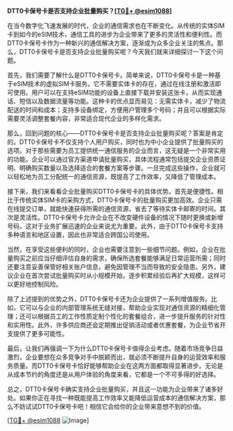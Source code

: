 **DTT0卡保号卡是否支持企业批量购买？[[TG💪+ @esim1088](https://t.me/s/esim1088)]**

在当今数字化飞速发展的时代，企业的通信需求也在不断变化。从传统的实体SIM卡到如今的eSIM技术，通信工具的进步为企业带来了更多的灵活性和便利性。而DTT0卡保号卡作为一种新兴的通信解决方案，逐渐成为众多企业关注的焦点。那么，DTT0卡保号卡是否支持企业批量购买呢？今天我们就来详细探讨一下这个问题。

首先，我们需要了解什么是DTT0卡保号卡。简单来说，DTT0卡保号卡是一种基于eSIM技术的虚拟SIM卡服务。它不需要实体卡的存在，通过在线注册和激活即可使用。用户可以在支持eSIM功能的设备上直接下载并安装这张卡，从而实现通话、短信以及数据流量等功能。这种卡的优点显而易见：无需实体卡，减少了物流配送的时间和成本；支持多设备绑定，方便用户管理多个号码；并且可以根据实际需要灵活调整套餐内容，非常适合现代企业的多样化需求。

那么，回到问题的核心——DTT0卡保号卡是否支持企业批量购买呢？答案是肯定的。DTT0卡保号卡不仅支持个人用户购买，同时也为中小企业提供了批量购买的选项。对于那些需要为员工提供统一通信服务的企业而言，这无疑是一个非常实用的功能。企业可以通过官方渠道申请批量购买，具体流程通常包括提交企业资质证明、明确购买数量以及选择适合的套餐方案等步骤。一旦完成这些操作，企业就可以轻松地为员工分配统一的通信资源，既提高了工作效率，又降低了管理成本。

接下来，我们来看看企业批量购买DTT0卡保号卡的具体优势。首先是便捷性。相比于传统实体SIM卡的采购方式，DTT0卡保号卡的批量购买更加高效。企业只需在线提交订单，就能快速获得所需的通信资源，省去了等待实体卡邮寄的时间。其次是灵活性。DTT0卡保号卡允许企业在不改变硬件设备的情况下随时更换或新增号码，这对于业务扩展迅速的企业来说尤为重要。此外，由于DTT0卡保号卡支持多种语言和地区设置，因此也非常适合跨国公司使用。

当然，在享受这些便利的同时，企业也需要注意到一些细节问题。例如，企业在批量购买之前应当仔细评估自身的需求，确保所选套餐能够满足日常运营所需；同时还要注意妥善保管好相关账户信息，避免因管理不当而导致的安全隐患。另外，建议企业在首次尝试批量购买时从小规模开始，逐步积累经验后再扩大规模，这样可以更好地控制风险。

除了上述提到的优势之外，DTT0卡保号卡还为企业提供了一系列增值服务。比如，它可以与企业的内部管理系统无缝对接，帮助企业实现对通信资源的精细化管理；还可以根据员工的工作性质定制个性化的套餐组合，进一步提升服务的针对性和实用性。此外，许多供应商还会定期推出促销活动或者优惠套餐，为企业节省开支提供了更多可能性。

最后，让我们再强调一下为什么DTT0卡保号卡值得企业考虑。随着市场竞争日益激烈，企业要想在众多竞争对手中脱颖而出，就必须不断提升自身的运营效率和服务质量。而DTT0卡保号卡恰好能够帮助企业在这两方面都取得显著进步。无论是从成本节约的角度还是从用户体验的角度来看，它都是一个不可多得的好选择。

总之，DTT0卡保号卡确实支持企业批量购买，并且这一功能为企业带来了诸多好处。如果你正在寻找一种既能提高工作效率又能降低运营成本的通信解决方案，那么不妨试试DTT0卡保号卡吧！相信它会给你的企业带来意想不到的价值。

[[TG💪+ @esim1088](https://t.me/s/esim1088) ![Image](https://i.postimg.cc/4NQfJmqS/Snipaste-2025-05-13-00-14-12.png)]